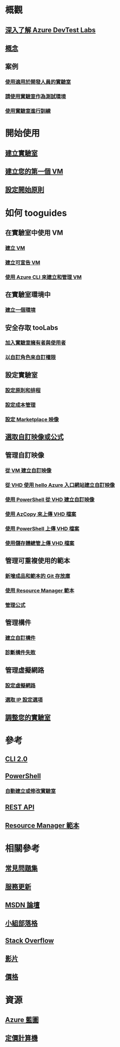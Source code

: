 # 概觀
## [深入了解 Azure DevTest Labs](devtest-lab-overview.md)
## [概念](devtest-lab-concepts.md)
## 案例
### [使用適用於開發人員的實驗室](devtest-lab-developer-lab.md)
### [請使用實驗室作為測試環境](devtest-lab-test-env.md)
### [使用實驗室進行訓練](devtest-lab-training-lab.md)

# 開始使用
## [建立實驗室](devtest-lab-create-lab.md)
## [建立您的第一個 VM](devtest-lab-create-first-vm.md)
## [設定開始原則](devtest-lab-get-started-with-lab-policies.md)

# 如何 tooguides
## 在實驗室中使用 VM
### [建立 VM](devtest-lab-add-vm.md)
### [建立可宣告 VM](devtest-lab-add-claimable-vm.md)
### [使用 Azure CLI 來建立和管理 VM](devtest-lab-vmcli.md)

## 在實驗室環境中
### [建立一個環境](devtest-lab-create-environment-from-arm.md)

## 安全存取 tooLabs
### [加入實驗室擁有者與使用者](devtest-lab-add-devtest-user.md)
### [以自訂角色來自訂權限](devtest-lab-grant-user-permissions-to-specific-lab-policies.md)

## 設定實驗室
### [設定原則和排程](devtest-lab-set-lab-policy.md)
### [設定成本管理](devtest-lab-configure-cost-management.md)
### [設定 Marketplace 映像](devtest-lab-configure-marketplace-images.md)

## [選取自訂映像或公式](devtest-lab-comparing-vm-base-image-types.md)

## 管理自訂映像
### [從 VM 建立自訂映像](devtest-lab-create-custom-image-from-vm-using-portal.md)
### [從 VHD 使用 hello Azure 入口網站建立自訂映像](devtest-lab-create-template.md)
### [使用 PowerShell 從 VHD 建立自訂映像](devtest-lab-create-custom-image-from-vhd-using-powershell.md)
### [使用 AzCopy 來上傳 VHD 檔案](devtest-lab-upload-vhd-using-azcopy.md)
### [使用 PowerShell 上傳 VHD 檔案](devtest-lab-upload-vhd-using-powershell.md)
### [使用儲存體總管上傳 VHD 檔案](devtest-lab-upload-vhd-using-storage-explorer.md)

## 管理可重複使用的範本
### [新增成品和範本的 Git 存放庫](devtest-lab-add-artifact-repo.md)
### [使用 Resource Manager 範本](devtest-lab-use-resource-manager-template.md)
### [管理公式](devtest-lab-manage-formulas.md)

## 管理構件
### [建立自訂構件](devtest-lab-artifact-author.md)
### [診斷構件失敗](devtest-lab-troubleshoot-artifact-failure.md)

## 管理虛擬網路
### [設定虛擬網路](devtest-lab-configure-vnet.md)
### [選取 IP 設定選項](devtest-lab-shared-ip.md)

## [調整您的實驗室](devtest-lab-scale-lab.md)

# 參考
## [CLI 2.0](/cli/azure/lab)
## [PowerShell](/powershell/module/azurerm.devtestlabs/#devtest_labs)
### [自動建立或修改實驗室](devtest-lab-use-arm-and-powershell-for-lab-resources.md)
## [REST API](https://docs.microsoft.com/rest/api/dtl/)
## [Resource Manager 範本](https://github.com/Azure/azure-devtestlab/tree/master/Samples)


# 相關參考
## [常見問題集](devtest-lab-faq.md)
## [服務更新](https://azure.microsoft.com/updates/?product=devtest-lab)
## [MSDN 論壇](https://social.msdn.microsoft.com/Forums/en-US/home?forum=AzureDevTestLabs)
## [小組部落格](https://blogs.msdn.microsoft.com/devtestlab/)
## [Stack Overflow](http://stackoverflow.com/questions/tagged/azure-devtest-labs)
## [影片](https://azure.microsoft.com/documentation/videos/index/?services=devtest-lab)
## [價格](https://azure.microsoft.com/pricing/details/devtest-lab/)


# 資源
## [Azure 藍圖](https://azure.microsoft.com/en-us/roadmap/?category=developer-tools)
## [定價計算機](https://azure.microsoft.com/pricing/calculator/)
